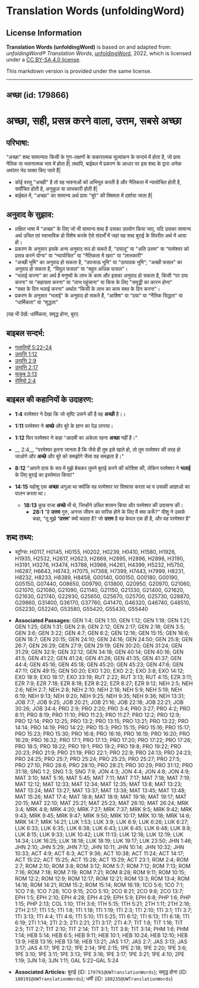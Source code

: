 # Translation Words (unfoldingWord)

## License Information

**Translation Words (unfoldingWord)** is based on and adapted from: _unfoldingWord® Translation Words_, [unfoldingWord](https://unfoldingword.org/utw), 2022, which is licensed under a [CC BY-SA 4.0 license](https://creativecommons.org/licenses/by-sa/4.0/legalcode.en).

This markdown version is provided under the same license.



--------------------------------

## अच्छा (id: 179866)

अच्छा, सही, प्रसन्न करने वाला, उत्तम, सबसे अच्छा
================================================

परिभाषा:
--------

“अच्छा” शब्द सामान्यतः किसी के गुण\-लक्षणों के सकारात्मक मूल्यांकन के सन्दर्भ में होता है, जो प्रायः नैतिक या भावनात्मक भाव में होता है\| तथापि, बाईबल में प्रकरण के आधार पर इस शब्द के द्वारा अनेक अवांतर भेद व्यक्त किए जाते हैं\|

* कोई वस्तु "अच्छी" है तो वह भावनाओं को अभिभूत करती है और नैतिकता में न्यायोचित होती है, सर्वोचित होती है, अनुकूल या लाभकारी होती है\|
* बाईबल में, "अच्छा" का सामान्य अर्थ प्रायः "बुरे" की विषमता में दर्शाया जाता है\|

अनुवाद के सुझाव:
----------------

* लक्षित भाषा में “अच्छा” के लिए जो भी सामान्य शब्द है उसका उपयोग किया जाए, यदि उसका सामान्य अर्थ उचित एवं स्वाभाविक हो विशेष करके ऐसे संदर्भों में जहां यह शब्द बुराई के विपरीत अर्थ में आया हो।
* प्रकरण के अनुसार इसके अन्य अनुवाद रूप हो सकते हैं, “दयालू” या "अति उत्तम" या “परमेश्वर को प्रसन्न करने योग्य” या “न्यायोचित” या "नैतिकता में खरा" या “लाभकारी”
* “अच्छी भूमि” का अनुवाद हो सकता है, “उपजाऊ भूमि” या “उत्पादक भूमि”; “अच्छी फसल” का अनुवाद हो सकता है, “विपुल फसल” या “बहुत अधिक फसल”।
* “भलाई करना” का अर्थ है मनुष्यों के लाभ के काम और इसका अनुवाद हो सकता है, किसी “पर दया करना” या “सहायता करना” या “लाभ पहुंचाना” या किस के लिए "समृद्धी का कारन होना"
* “सब्त के दिन भलाई करना” अर्थात “किसी के लाभ का काम सब्त के दिन करना”।
* प्रकरण के अनुसार “भलाई" के अनुवाद हो सकते हैं, “आशिष” या “दया” या “नैतिक सिद्धता” या “धार्मिकता” या “शुद्धता”

(यह भी देखें: धार्मिकता, समृद्ध होना, बुरा)

बाइबल सन्दर्भ:
--------------

* [गलातियों 5:22–24](https://ref.ly/Gal5:22-Gal5:24)
* [उत्पत्ति 1:12](https://ref.ly/Gen1:12)
* [उत्पत्ति 2:9](https://ref.ly/Gen2:9)
* [उत्पत्ति 2:17](https://ref.ly/Gen2:17)
* [याकूब 3:13](https://ref.ly/Jas3:13)
* [रोमियो 2:4](https://ref.ly/Rom2:4)

बाइबल की कहानियों के उदाहरण:
----------------------------

* **1:4** परमेश्वर ने देखा कि जो सृष्टि उसने की है वह **अच्छी** है।।
* **1:11** परमेश्वर ने **अच्छे** और बुरे के ज्ञान का पेड़ लगाया।
* **1:12** फिर परमेश्वर ने कहा “आदमी का अकेला रहना **अच्छा** नहीं है।”
* \_\_ 2:4\_\_ "परमेश्वर इतना जानता है कि जैसे ही तुम इसे खाते हो, तो तुम परमेश्वर की तरह हो जाओगे और **अच्छे** और बुरे को समझोगे जैसा वह समझता है।"
* **8:12** "आपने दास के रूप में मुझे बेचकर तुमने बुराई करने की कोशिश की, लेकिन परमेश्वर ने **भलाई** के लिए बुराई का इस्तेमाल किया!"
* **14:15** यहोशू एक **अच्छा** अगुआ था क्योंकि वह परमेश्वर पर विश्वास करता था व उसकी आज्ञाओ का पालन करता था।

    + **18:13** कुछ राजा **अच्छे** भी थे, जिन्होंने उचित शासन किया और परमेश्वर की उपासना की।
        + **28:1** “हे **उत्तम** गुरु, अनन्त जीवन का वारिस होने के लिए मै क्या करूँ?” यीशु ने उससे कहा, “तू मुझे **‘उत्तम’** क्यों कहता है? जो **उत्तम** है वह केवल एक ही है, और वह परमेश्वर है"

शब्द तथ्य:
----------

* स्ट्रोंग्स: H0117, H0145, H0155, H0202, H0239, H0410, H1580, H1926, H1935, H2532, H2617, H2623, H2869, H2895, H2896, H2898, H3190, H3191, H3276, H3474, H3788, H3966, H4261, H4399, H5232, H5750, H6287, H6643, H6743, H7075, H7368, H7399, H7443, H7999, H8231, H8232, H8233, H8389, H8458, G00140, G00150, G00180, G00190, G05150, G07440, G08650, G09790, G13800, G20950, G20970, G21060, G21070, G21080, G21090, G21140, G21150, G21330, G21400, G21620, G21630, G21740, G22930, G25650, G25670, G25700, G25730, G28870, G29860, G31400, G36170, G37760, G41470, G46320, G46740, G48510, G52230, G52240, G53580, G55420, G55430, G55440

* **Associated Passages:** GEN 1:4; GEN 1:10; GEN 1:12; GEN 1:18; GEN 1:21; GEN 1:25; GEN 1:31; GEN 2:9; GEN 2:12; GEN 2:17; GEN 2:18; GEN 3:5; GEN 3:6; GEN 3:22; GEN 4:7; GEN 6:2; GEN 12:16; GEN 15:15; GEN 16:6; GEN 18:7; GEN 20:15; GEN 24:10; GEN 24:16; GEN 24:50; GEN 25:8; GEN 26:7; GEN 26:29; GEN 27:9; GEN 29:19; GEN 30:20; GEN 31:24; GEN 31:29; GEN 32:9; GEN 32:12; GEN 34:18; GEN 40:14; GEN 40:16; GEN 41:5; GEN 41:22; GEN 41:24; GEN 41:26; GEN 41:35; GEN 41:37; GEN 44:4; GEN 45:16; GEN 45:18; GEN 45:20; GEN 45:23; GEN 47:6; GEN 47:11; GEN 49:15; GEN 50:20; EXO 1:20; EXO 2:2; EXO 3:8; EXO 14:12; EXO 18:9; EXO 18:17; EXO 33:19; RUT 2:22; RUT 3:13; RUT 4:15; EZR 3:11; EZR 7:9; EZR 7:18; EZR 8:18; EZR 8:22; EZR 8:27; EZR 9:12; NEH 2:5; NEH 2:6; NEH 2:7; NEH 2:8; NEH 2:10; NEH 2:18; NEH 5:9; NEH 5:19; NEH 6:19; NEH 9:13; NEH 9:20; NEH 9:25; NEH 9:35; NEH 9:36; NEH 13:31; JOB 7:7; JOB 9:25; JOB 20:21; JOB 21:16; JOB 22:18; JOB 22:21; JOB 30:26; JOB 34:4; PRO 2:9; PRO 2:20; PRO 3:4; PRO 3:27; PRO 4:2; PRO 8:11; PRO 8:19; PRO 11:10; PRO 11:23; PRO 11:27; PRO 12:2; PRO 12:9; PRO 12:14; PRO 12:25; PRO 13:2; PRO 13:15; PRO 13:21; PRO 13:22; PRO 14:14; PRO 14:19; PRO 14:22; PRO 15:3; PRO 15:15; PRO 15:16; PRO 15:17; PRO 15:23; PRO 15:30; PRO 16:8; PRO 16:16; PRO 16:19; PRO 16:20; PRO 16:29; PRO 16:32; PRO 17:1; PRO 17:13; PRO 17:20; PRO 17:22; PRO 17:26; PRO 18:5; PRO 18:22; PRO 19:1; PRO 19:2; PRO 19:8; PRO 19:22; PRO 20:23; PRO 21:9; PRO 21:19; PRO 22:1; PRO 22:9; PRO 24:13; PRO 24:23; PRO 24:25; PRO 25:7; PRO 25:24; PRO 25:25; PRO 25:27; PRO 27:5; PRO 27:10; PRO 28:6; PRO 28:10; PRO 28:21; PRO 30:29; PRO 31:12; PRO 31:18; SNG 1:2; SNG 1:3; SNG 7:9; JON 4:3; JON 4:4; JON 4:8; JON 4:9; MAT 3:10; MAT 5:16; MAT 5:45; MAT 7:11; MAT 7:17; MAT 7:18; MAT 7:19; MAT 12:12; MAT 12:33; MAT 12:34; MAT 12:35; MAT 13:8; MAT 13:23; MAT 13:24; MAT 13:27; MAT 13:37; MAT 13:38; MAT 13:45; MAT 13:48; MAT 15:26; MAT 17:4; MAT 18:8; MAT 18:9; MAT 19:16; MAT 19:17; MAT 20:15; MAT 22:10; MAT 25:21; MAT 25:23; MAT 26:10; MAT 26:24; MRK 3:4; MRK 4:8; MRK 4:20; MRK 7:27; MRK 7:37; MRK 9:5; MRK 9:42; MRK 9:43; MRK 9:45; MRK 9:47; MRK 9:50; MRK 10:17; MRK 10:18; MRK 14:6; MRK 14:7; MRK 14:21; LUK 1:53; LUK 3:9; LUK 6:9; LUK 6:26; LUK 6:27; LUK 6:33; LUK 6:35; LUK 6:38; LUK 6:43; LUK 6:45; LUK 6:48; LUK 8:8; LUK 8:15; LUK 9:33; LUK 10:42; LUK 11:13; LUK 12:18; LUK 12:19; LUK 14:34; LUK 16:25; LUK 18:18; LUK 18:19; LUK 19:17; LUK 23:50; JHN 1:46; JHN 2:10; JHN 5:29; JHN 7:12; JHN 10:11; JHN 10:14; JHN 10:32; JHN 10:33; ACT 4:9; ACT 6:3; ACT 9:36; ACT 10:38; ACT 11:24; ACT 14:17; ACT 15:22; ACT 15:25; ACT 15:28; ACT 15:29; ACT 23:1; ROM 2:4; ROM 2:7; ROM 2:10; ROM 3:8; ROM 3:12; ROM 5:7; ROM 7:12; ROM 7:13; ROM 7:16; ROM 7:18; ROM 7:19; ROM 7:21; ROM 8:28; ROM 9:11; ROM 10:15; ROM 12:2; ROM 12:9; ROM 12:17; ROM 12:21; ROM 13:3; ROM 13:4; ROM 14:16; ROM 14:21; ROM 15:2; ROM 15:14; ROM 16:19; 1CO 5:6; 1CO 7:1; 1CO 7:8; 1CO 7:26; 1CO 9:15; 2CO 5:10; 2CO 8:21; 2CO 9:8; 2CO 13:7; EPH 1:5; EPH 2:10; EPH 4:28; EPH 4:29; EPH 5:9; EPH 6:8; PHP 1:6; PHP 1:15; PHP 2:13; COL 1:10; 1TH 3:6; 1TH 5:15; 1TH 5:21; 2TH 1:11; 2TH 2:16; 2TH 2:17; 1TI 1:5; 1TI 1:8; 1TI 1:18; 1TI 1:19; 1TI 2:3; 1TI 2:10; 1TI 3:1; 1TI 3:7; 1TI 3:13; 1TI 4:4; 1TI 4:6; 1TI 5:10; 1TI 5:25; 1TI 6:12; 1TI 6:13; 1TI 6:18; 1TI 6:19; 2TI 1:14; 2TI 2:3; 2TI 2:21; 2TI 3:17; 2TI 4:7; TIT 1:8; TIT 1:16; TIT 2:5; TIT 2:7; TIT 2:10; TIT 2:14; TIT 3:1; TIT 3:8; TIT 3:14; PHM 1:6; PHM 1:14; HEB 5:14; HEB 6:5; HEB 9:11; HEB 10:1; HEB 10:24; HEB 12:10; HEB 13:9; HEB 13:16; HEB 13:18; HEB 13:21; JAS 1:17; JAS 2:7; JAS 3:13; JAS 3:17; JAS 4:17; 1PE 2:12; 1PE 2:14; 1PE 2:15; 1PE 2:18; 1PE 2:20; 1PE 3:6; 1PE 3:10; 1PE 3:11; 1PE 3:13; 1PE 3:16; 1PE 3:17; 1PE 3:21; 1PE 4:10; 2PE 1:19; 3JN 1:6; 3JN 1:11; GAL 5:22–GAL 5:24
* **Associated Articles:** बुराई (ID: `179791@UWTranslationWords`); समृद्ध होना (ID: `180191@UWTranslationWords`); धर्मी (ID: `180235@UWTranslationWords`)

